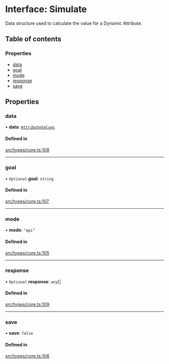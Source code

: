 # Interface: Simulate

Data structure used to calculate the value for a Dynamic Attribute.

## Table of contents

### Properties

- [data](../wiki/Simulate#data)
- [goal](../wiki/Simulate#goal)
- [mode](../wiki/Simulate#mode)
- [response](../wiki/Simulate#response)
- [save](../wiki/Simulate#save)

## Properties

### data

• **data**: [`AttributeValues`](../wiki/Exports#attributevalues)

#### Defined in

[src/types/core.ts:108](https://github.com/decisively-io/interview-sdk/blob/446690b60c81e927aa0482c392a4609421447e92/src/types/core.ts#L108)

___

### goal

• `Optional` **goal**: `string`

#### Defined in

[src/types/core.ts:107](https://github.com/decisively-io/interview-sdk/blob/446690b60c81e927aa0482c392a4609421447e92/src/types/core.ts#L107)

___

### mode

• **mode**: ``"api"``

#### Defined in

[src/types/core.ts:105](https://github.com/decisively-io/interview-sdk/blob/446690b60c81e927aa0482c392a4609421447e92/src/types/core.ts#L105)

___

### response

• `Optional` **response**: `any`[]

#### Defined in

[src/types/core.ts:109](https://github.com/decisively-io/interview-sdk/blob/446690b60c81e927aa0482c392a4609421447e92/src/types/core.ts#L109)

___

### save

• **save**: ``false``

#### Defined in

[src/types/core.ts:106](https://github.com/decisively-io/interview-sdk/blob/446690b60c81e927aa0482c392a4609421447e92/src/types/core.ts#L106)
